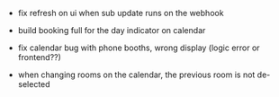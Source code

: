 * fix refresh on ui when sub update runs on the webhook

* build booking full for the day indicator on calendar

* fix calendar bug with phone booths, wrong display (logic error or frontend??)

* when changing rooms on the calendar, the previous room is not de-selected